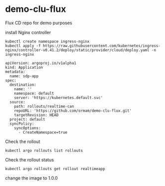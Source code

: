 # demo-clu-flux
Flux CD repo for demo purposes

install Nginx controller
```
kubectl create namespace ingress-nginx
kubectl apply -f https://raw.githubusercontent.com/kubernetes/ingress-nginx/controller-v0.41.2/deploy/static/provider/cloud/deploy.yaml -n ingress-nginx
```
```
apiVersion: argoproj.io/v1alpha1
kind: Application
metadata:
  name: sdp-app
spec:
  destination:
    name: ''
    namespace: default
    server: 'https://kubernetes.default.svc'
  source:
    path: rollouts/realtime-can
    repoURL: 'https://github.com/ormam/demo-clu-flux.git'
    targetRevision: HEAD
  project: default
  syncPolicy:
    syncOptions:
      - CreateNamespace=true
```

Check the rollout
```
kubectl argo rollouts list rollouts
```

Check the rollout status
```
kubectl argo rollouts get rollout realtimeapp
```
change the image to 1.0.0

